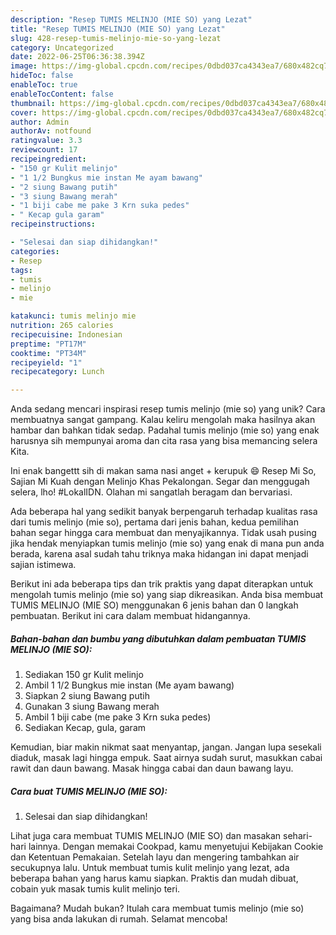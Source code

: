 ```yaml
---
description: "Resep TUMIS MELINJO (MIE SO) yang Lezat"
title: "Resep TUMIS MELINJO (MIE SO) yang Lezat"
slug: 428-resep-tumis-melinjo-mie-so-yang-lezat
category: Uncategorized
date: 2022-06-25T06:36:38.394Z
image: https://img-global.cpcdn.com/recipes/0dbd037ca4343ea7/680x482cq70/tumis-melinjo-mie-so-foto-resep-utama.jpg
hideToc: false
enableToc: true
enableTocContent: false
thumbnail: https://img-global.cpcdn.com/recipes/0dbd037ca4343ea7/680x482cq70/tumis-melinjo-mie-so-foto-resep-utama.jpg
cover: https://img-global.cpcdn.com/recipes/0dbd037ca4343ea7/680x482cq70/tumis-melinjo-mie-so-foto-resep-utama.jpg
author: Admin
authorAv: notfound
ratingvalue: 3.3
reviewcount: 17
recipeingredient:
- "150 gr Kulit melinjo"
- "1 1/2 Bungkus mie instan Me ayam bawang"
- "2 siung Bawang putih"
- "3 siung Bawang merah"
- "1 biji cabe me pake 3 Krn suka pedes"
- " Kecap gula garam"
recipeinstructions:

- "Selesai dan siap dihidangkan!"
categories:
- Resep
tags:
- tumis
- melinjo
- mie

katakunci: tumis melinjo mie 
nutrition: 265 calories
recipecuisine: Indonesian
preptime: "PT17M"
cooktime: "PT34M"
recipeyield: "1"
recipecategory: Lunch

---
```





Anda sedang mencari inspirasi resep tumis melinjo (mie so) yang unik? Cara membuatnya sangat gampang. Kalau keliru mengolah maka hasilnya akan hambar dan bahkan tidak sedap. Padahal tumis melinjo (mie so) yang enak harusnya sih mempunyai aroma dan cita rasa yang bisa memancing selera Kita.





Ini enak bangettt sih di makan sama nasi anget + kerupuk 😄 Resep Mi So, Sajian Mi Kuah dengan Melinjo Khas Pekalongan. Segar dan menggugah selera, lho! #LokalIDN. Olahan mi sangatlah beragam dan bervariasi.

Ada beberapa hal yang sedikit banyak berpengaruh terhadap kualitas rasa dari tumis melinjo (mie so), pertama dari jenis bahan, kedua pemilihan bahan segar hingga cara membuat dan menyajikannya. Tidak usah pusing jika hendak menyiapkan tumis melinjo (mie so) yang enak di mana pun anda berada, karena asal sudah tahu triknya maka hidangan ini dapat menjadi sajian istimewa.






Berikut ini ada beberapa tips dan trik praktis yang dapat diterapkan untuk mengolah tumis melinjo (mie so) yang siap dikreasikan. Anda bisa membuat TUMIS MELINJO (MIE SO) menggunakan 6 jenis bahan dan 0 langkah pembuatan. Berikut ini cara dalam membuat hidangannya.

<!--inarticleads1-->

##### Bahan-bahan dan bumbu yang dibutuhkan dalam pembuatan TUMIS MELINJO (MIE SO):

1. Sediakan 150 gr Kulit melinjo
1. Ambil 1 1/2 Bungkus mie instan (Me ayam bawang)
1. Siapkan 2 siung Bawang putih
1. Gunakan 3 siung Bawang merah
1. Ambil 1 biji cabe (me pake 3 Krn suka pedes)
1. Sediakan  Kecap, gula, garam


Kemudian, biar makin nikmat saat menyantap, jangan. Jangan lupa sesekali diaduk, masak lagi hingga empuk. Saat airnya sudah surut, masukkan cabai rawit dan daun bawang. Masak hingga cabai dan daun bawang layu. 

<!--inarticleads2-->

##### Cara buat TUMIS MELINJO (MIE SO):


1. Selesai dan siap dihidangkan!

Lihat juga cara membuat TUMIS MELINJO (MIE SO) dan masakan sehari-hari lainnya. Dengan memakai Cookpad, kamu menyetujui Kebijakan Cookie dan Ketentuan Pemakaian. Setelah layu dan mengering tambahkan air secukupnya lalu. Untuk membuat tumis kulit melinjo yang lezat, ada beberapa bahan yang harus kamu siapkan. Praktis dan mudah dibuat, cobain yuk masak tumis kulit melinjo teri. 

Bagaimana? Mudah bukan? Itulah cara membuat tumis melinjo (mie so) yang bisa anda lakukan di rumah. Selamat mencoba!
